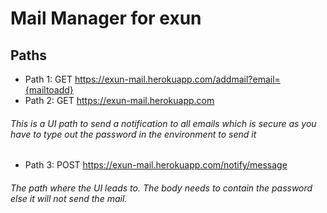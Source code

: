 # Mail Manager for exun
## Paths
* Path 1: GET https://exun-mail.herokuapp.com/addmail?email={mailtoadd}
* Path 2: GET https://exun-mail.herokuapp.com
###### This is a UI path to send a notification to all emails which is secure as you have to type out the password in the environment to send it
* Path 3: POST https://exun-mail.herokuapp.com/notify/message
###### The path where the UI leads to. The body needs to contain the password else it will not send the mail.
